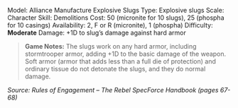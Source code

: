 Model: Alliance Manufacture Explosive Slugs
Type: Explosive slugs
Scale: Character
Skill: Demolitions
Cost: 50 (micronite for 10 slugs), 25 (phospha for 10
casings)
Availability: 2, F or R (micronite), 1 (phospha)
Difficulty: **Moderate**
Damage: +1D to slug’s damage against hard armor

> **Game Notes:** 
> The slugs work on any hard armor, including stormtrooper armor, adding +1D to the basic damage of the weapon. Soft armor (armor that adds less than a full die of protection) and ordinary tissue do not detonate the slugs, and they do normal damage.

*Source: Rules of Engagement – The Rebel SpecForce Handbook (pages 67-68)* 